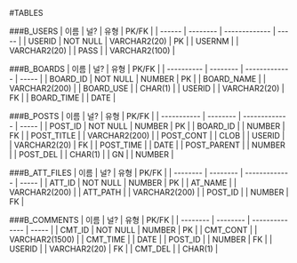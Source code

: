 #TABLES

###B_USERS
| 이름     | 널?       | 유형            | PK/FK |
| ------ | -------- | ------------- | ----- |
| USERID | NOT NULL | VARCHAR2(20)  | PK    |
| USERNM |          | VARCHAR2(20)  |
| PASS   |          | VARCHAR2(100) |

###B_BOARDS
| 이름         | 널?       | 유형            | PK/FK |
| ---------- | -------- | ------------- | ----- |
| BOARD_ID   | NOT NULL | NUMBER        | PK    |
| BOARD_NAME |          | VARCHAR2(200) |
| BOARD_USE  |          | CHAR(1)       |
| USERID     |          | VARCHAR2(20)  | FK    |
| BOARD_TIME |          | DATE          |

###B_POSTS
| 이름          | 널?       | 유형            | PK/FK |
| ----------- | -------- | ------------- | ----- |
| POST_ID     | NOT NULL | NUMBER        | PK    |
| BOARD_ID    |          | NUMBER        | FK    |
| POST_TITLE  |          | VARCHAR2(200) |
| POST_CONT   |          | CLOB          |
| USERID      |          | VARCHAR2(20)  | FK    |
| POST_TIME   |          | DATE          |
| POST_PARENT |          | NUMBER        |
| POST_DEL    |          | CHAR(1)       |
| GN          |          | NUMBER        |

###B_ATT_FILES
| 이름       | 널?       | 유형            | PK/FK |
| -------- | -------- | ------------- | ----- |
| ATT_ID   | NOT NULL | NUMBER        | PK    |
| AT_NAME  |          | VARCHAR2(200) |
| ATT_PATH |          | VARCHAR2(200) |
| POST_ID  |          | NUMBER        | FK    |

###B_COMMENTS
| 이름       | 널?       | 유형             | PK/FK |
| -------- | -------- | -------------- | ----- |
| CMT_ID   | NOT NULL | NUMBER         | PK    |
| CMT_CONT |          | VARCHAR2(1500) |
| CMT_TIME |          | DATE           |
| POST_ID  |          | NUMBER         | FK    |
| USERID   |          | VARCHAR2(20)   | FK    |
| CMT_DEL  |          | CHAR(1)        |


